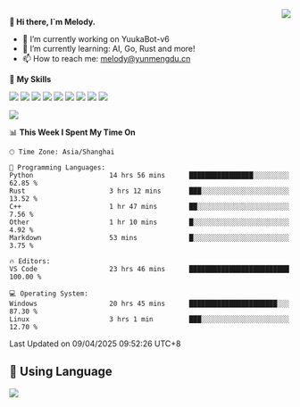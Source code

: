 <a href="#">
  <img align="right" src="https://github-readme-stats.vercel.app/api?username=melodyyuuka&count_private=true&show_icons=true" />
</a>

**👋 Hi there, I`m Melody.**

- 🔭 I’m currently working on YuukaBot-v6
- 🌱 I’m currently learning: AI, Go, Rust and more!
- 📫 How to reach me: melody@yunmengdu.cn

🌟 **My Skills** 

![](https://img.shields.io/badge/-Python-3e74a2?style=flat-square&logo=Python&logoColor=fff)
![](https://img.shields.io/badge/-Java-007396?style=flat-square&logo=OpenJDK&logoColor=fff)
![](https://img.shields.io/badge/-Node.js-339933?style=flat-square&logo=Node.js&logoColor=fff)
![](https://img.shields.io/badge/-Git-f05032?style=flat-square&logo=git&logoColor=fff)
![](https://img.shields.io/badge/-PostgreSQL-4169e1?style=flat-square&logo=PostgreSQL&logoColor=fff)
![](https://img.shields.io/badge/-Rust-000000?style=flat-square&logo=rust&logoColor=fff)
![](https://img.shields.io/badge/-VSCode-007acc?style=flat-square&logo=Visual-Studio-Code&logoColor=fff)
![](https://img.shields.io/badge/-FastAPI-009688?style=flat-square&logo=FastAPI&logoColor=fff)
![](https://img.shields.io/badge/-Linux-000000?style=flat-square&logo=Linux&logoColor=fff)


![](https://wakatime.com/badge/user/fa6dc0e2-47c5-4d2d-ae45-69fec6f2122c.svg)

<!--START_SECTION:waka-->
📊 **This Week I Spent My Time On** 

```text
🕑︎ Time Zone: Asia/Shanghai

💬 Programming Languages: 
Python                   14 hrs 56 mins      ████████████████░░░░░░░░░   62.85 % 
Rust                     3 hrs 12 mins       ███░░░░░░░░░░░░░░░░░░░░░░   13.52 % 
C++                      1 hr 47 mins        ██░░░░░░░░░░░░░░░░░░░░░░░    7.56 % 
Other                    1 hr 10 mins        █░░░░░░░░░░░░░░░░░░░░░░░░    4.92 % 
Markdown                 53 mins             █░░░░░░░░░░░░░░░░░░░░░░░░    3.75 % 

🔥 Editors: 
VS Code                  23 hrs 46 mins      █████████████████████████   100.00 % 

💻 Operating System: 
Windows                  20 hrs 45 mins      ██████████████████████░░░   87.30 % 
Linux                    3 hrs 1 min         ███░░░░░░░░░░░░░░░░░░░░░░   12.70 % 
```


 Last Updated on 09/04/2025 09:52:26 UTC+8
<!--END_SECTION:waka-->

## 🥰 **Using Language**

![](https://github-readme-stats.vercel.app/api/wakatime?username=MelodyYuyuko&layout=compact&hide_border=true)
